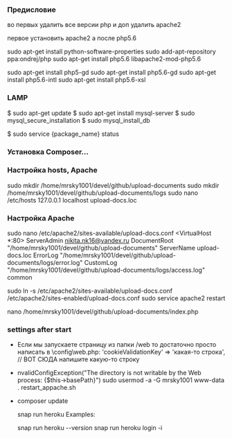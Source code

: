 ### Предисловие
во первых удалить все версии php и доп
удалить apache2

первое установить apache2
а после php5.6 

sudo apt-get install python-software-properties
sudo add-apt-repository ppa:ondrej/php
sudo apt-get install php5.6 libapache2-mod-php5.6

sudo apt-get install php5-gd
sudo apt-get install php5.6-gd
sudo apt-get install php5.6-intl
sudo apt-get install php5.6-xsl


### LAMP
$ sudo apt-get update
$ sudo apt-get install mysql-server
$ sudo mysql_secure_installation
$ sudo mysql_install_db

$ sudo service {package_name} status
### Установка Composer...

### Настройка hosts, Apache
sudo mkdir /home/mrsky1001/devel/github/upload-documents
sudo mkdir /home/mrsky1001/devel/github/upload-documents/logs
sudo nano /etc/hosts
127.0.0.1       localhost      upload-docs.loc

### Настройка Apache
sudo nano /etc/apache2/sites-available/upload-docs.conf
<VirtualHost *:80>
    ServerAdmin nikita.nk16@yandex.ru
    DocumentRoot "/home/mrsky1001/devel/github/upload-documents"
    ServerName upload-docs.loc
    ErrorLog "/home/mrsky1001/devel/github/upload-documents/logs/error.log"
    CustomLog "/home/mrsky1001/devel/github/upload-documents/logs/access.log" common
</VirtualHost>

sudo ln -s /etc/apache2/sites-available/upload-docs.conf /etc/apache2/sites-enabled/upload-docs.conf
sudo service apache2 restart

nano /home/mrsky1001/devel/github/upload-documents/index.php
### settings after start 
* Если мы запускаете страницу из папки /web то достаточно просто написать в \config\web.php:
'cookieValidationKey' => 'какая-то строка', // ВОТ СЮДА напишите какую-то строку

* nvalidConfigException("The directory is not writable by the Web process: {$this->basePath}")
sudo usermod  -a -G mrsky1001 www-data 
. restart_appache.sh

* composer update

  snap run heroku
Examples:

    snap run heroku --version
    snap run heroku login -i